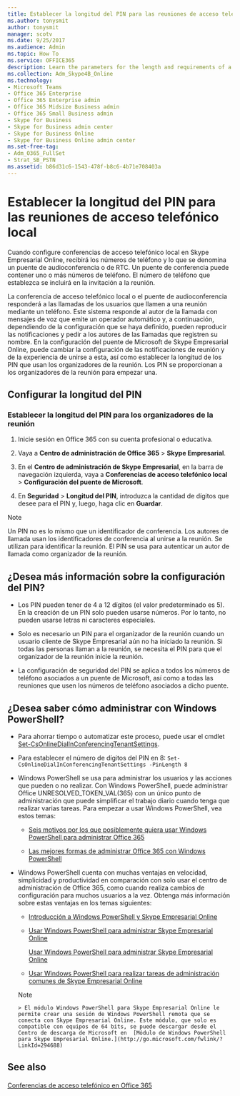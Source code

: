 ```yaml
---
title: Establecer la longitud del PIN para las reuniones de acceso telefónico local
ms.author: tonysmit
author: tonysmit
manager: scotv
ms.date: 9/25/2017
ms.audience: Admin
ms.topic: How To
ms.service: OFFICE365
description: Learn the parameters for the length and requirements of a PIN and see how to set the length for meetings in Skype for Business.
ms.collection: Adm_Skype4B_Online
ms.technology:
- Microsoft Teams
- Office 365 Enterprise
- Office 365 Enterprise admin
- Office 365 Midsize Business admin
- Office 365 Small Business admin
- Skype for Business
- Skype for Business admin center
- Skype for Business Online
- Skype for Business Online admin center
ms.set-free-tag:
- Adm_O365_FullSet
- Strat_SB_PSTN
ms.assetid: b86d31c6-1543-478f-b8c6-4b71e708403a
---
```



# Establecer la longitud del PIN para las reuniones de acceso telefónico local

Cuando configure conferencias de acceso telefónico local en Skype Empresarial Online, recibirá los números de teléfono y lo que se denomina un puente de audioconferencia o de RTC. Un puente de conferencia puede contener uno o más números de teléfono. El número de teléfono que establezca se incluirá en la invitación a la reunión.
  
    
    


La conferencia de acceso telefónico local o el puente de audioconferencia responderá a las llamadas de los usuarios que llamen a una reunión mediante un teléfono. Este sistema responde al autor de la llamada con mensajes de voz que emite un operador automático y, a continuación, dependiendo de la configuración que se haya definido, pueden reproducir las notificaciones y pedir a los autores de las llamadas que registren su nombre. En la configuración del puente de Microsoft de Skype Empresarial Online, puede cambiar la configuración de las notificaciones de reunión y de la experiencia de unirse a esta, así como establecer la longitud de los PIN que usan los organizadores de la reunión. Los PIN se proporcionan a los organizadores de la reunión para empezar una.
  
    
    


## Configurar la longitud del PIN


### Establecer la longitud del PIN para los organizadores de la reunión


1. Inicie sesión en Office 365 con su cuenta profesional o educativa.
    
  
2. Vaya a **Centro de administración de Office 365** > **Skype Empresarial**.
    
  
3. En el **Centro de administración de Skype Empresarial**, en la barra de navegación izquierda, vaya a **Conferencias de acceso telefónico local** > **Configuración del puente de Microsoft**.
    
  
4. En **Seguridad** > **Longitud del PIN**, introduzca la cantidad de dígitos que desee para el PIN y, luego, haga clic en **Guardar**.
    
  

> [!NOTE]
> Un PIN no es lo mismo que un identificador de conferencia. Los autores de llamada usan los identificadores de conferencia al unirse a la reunión. Se utilizan para identificar la reunión. El PIN se usa para autenticar un autor de llamada como organizador de la reunión. 
  
    
    


## ¿Desea más información sobre la configuración del PIN?


- Los PIN pueden tener de 4 a 12 dígitos (el valor predeterminado es 5). En la creación de un PIN solo pueden usarse números. Por lo tanto, no pueden usarse letras ni caracteres especiales.
    
  
- Solo es necesario un PIN para el organizador de la reunión cuando un usuario cliente de Skype Empresarial aún no ha iniciado la reunión. Si todas las personas llaman a la reunión, se necesita el PIN para que el organizador de la reunión inicie la reunión.
    
  
- La configuración de seguridad del PIN se aplica a todos los números de teléfono asociados a un puente de Microsoft, así como a todas las reuniones que usen los números de teléfono asociados a dicho puente.
    
  

## ¿Desea saber cómo administrar con Windows PowerShell?


- Para ahorrar tiempo o automatizar este proceso, puede usar el cmdlet  [Set-CsOnlineDialInConferencingTenantSettings](http://go.microsoft.com/fwlink/?LinkId=715757).
    
  
- Para establecer el número de dígitos del PIN en 8:  `Set-CsOnlineDialInConferencingTenantSettings -PinLength 8`
    
  
- Windows PowerShell se usa para administrar los usuarios y las acciones que pueden o no realizar. Con Windows PowerShell, puede administrar Office UNRESOLVED_TOKEN_VAL(365) con un único punto de administración que puede simplificar el trabajo diario cuando tenga que realizar varias tareas. Para empezar a usar Windows PowerShell, vea estos temas:
    
  -  [Seis motivos por los que posiblemente quiera usar Windows PowerShell para administrar Office 365](http://go.microsoft.com/fwlink/?LinkId=525041)
    
  
  -  [Las mejores formas de administrar Office 365 con Windows PowerShell](http://go.microsoft.com/fwlink/?LinkId=525142)
    
  
- Windows PowerShell cuenta con muchas ventajas en velocidad, simplicidad y productividad en comparación con solo usar el centro de administración de Office 365, como cuando realiza cambios de configuración para muchos usuarios a la vez. Obtenga más información sobre estas ventajas en los temas siguientes:
    
  -  [Introducción a Windows PowerShell y Skype Empresarial Online](http://go.microsoft.com/fwlink/?LinkId=525039)
    
  
  -  [Usar Windows PowerShell para administrar Skype Empresarial Online](http://go.microsoft.com/fwlink/?LinkId=525453)
    
     [Usar Windows PowerShell para administrar Skype Empresarial Online](http://go.microsoft.com/fwlink/?LinkId=525453)
    
  
  -  [Usar Windows PowerShell para realizar tareas de administración comunes de Skype Empresarial Online](http://go.microsoft.com/fwlink/?LinkId=525038)
    
  

    > [!NOTE]
      > El módulo Windows PowerShell para Skype Empresarial Online le permite crear una sesión de Windows PowerShell remota que se conecta con Skype Empresarial Online. Este módulo, que solo es compatible con equipos de 64 bits, se puede descargar desde el Centro de descarga de Microsoft en  [Módulo de Windows PowerShell para Skype Empresarial Online.](http://go.microsoft.com/fwlink/?LinkId=294688)

## See also


#### 


  
    
    
 [Conferencias de acceso telefónico en Office 365](http://technet.microsoft.com/library/90d51188-0ba9-4dc4-bd6c-ae11dd1f8551%28Office.14%29.aspx)
